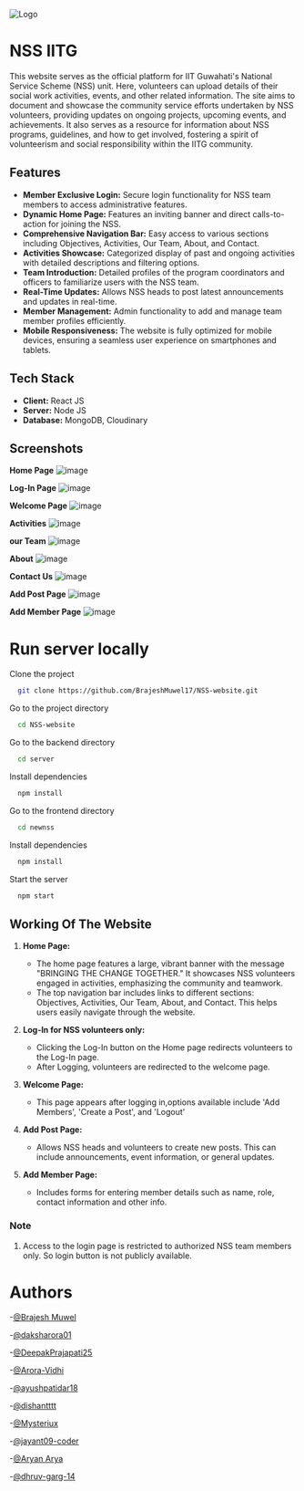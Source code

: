![Logo](https://i.postimg.cc/QC37s1B8/nss-logo.png)
# NSS IITG 

This website serves as the official platform for IIT Guwahati's National Service Scheme (NSS) unit. Here, volunteers can upload details of their social work activities, events, and other related information. The site aims to document and showcase the community service efforts undertaken by NSS volunteers, providing updates on ongoing projects, upcoming events, and achievements. It also serves as a resource for information about NSS programs, guidelines, and how to get involved, fostering a spirit of volunteerism and social responsibility within the IITG community.

## Features
- **Member Exclusive Login:** Secure login functionality for NSS team members to access administrative features.
- **Dynamic Home Page:** Features an inviting banner and direct calls-to-action for joining the NSS.
- **Comprehensive Navigation Bar:** Easy access to various sections including Objectives, Activities, Our Team, About, and Contact.
- **Activities Showcase:** Categorized display of past and ongoing activities with detailed descriptions and filtering options.
- **Team Introduction:** Detailed profiles of the program coordinators and officers to familiarize users with the NSS team.
- **Real-Time Updates:** Allows NSS heads to post latest announcements and updates in real-time.
- **Member Management:** Admin functionality to add and manage team member profiles efficiently.
- **Mobile Responsiveness:** The website is fully optimized for mobile devices, ensuring a seamless user experience on smartphones and tablets.
<!-- - Login for NSS volunteers
- Add activities option for NSS voluteers
- Facility to comment
- Discussion forum
- Individual plus group chat functionality
- Project collaboration
- Mobile responsiveness
- Search using TechStacks
- Ratings for projects
- Anti-spam engine -->

## Tech Stack

- **Client:** React JS 
- **Server:** Node JS
- **Database:** MongoDB, Cloudinary

## Screenshots

**Home Page**
![image](https://i.postimg.cc/DyXVGNWr/Screenshot-2024-06-29-144847.png)

**Log-In Page**
![image](https://i.postimg.cc/4nRc3H6y/Login-Page.png)

**Welcome Page**
![image](https://i.postimg.cc/tJPj9vWN/welcomepage-nss.jpg)

**Activities**
![image](https://i.postimg.cc/cLz8zr1y/Screenshot-2024-06-29-142708.png)

**our Team**
![image](https://i.postimg.cc/d0MVddt1/Screenshot-2024-06-29-143958.png)

**About**
![image](https://i.postimg.cc/cHFWD8Zf/Screenshot-2024-06-29-144247.png)

**Contact Us**
![image](https://i.postimg.cc/Gmv1WfdL/Screenshot-2024-06-29-144513.png)

**Add Post Page**
![image](https://i.postimg.cc/zG1S2PPs/add-Post-Page.png)

**Add Member Page**
![image](https://i.postimg.cc/nLzfXhqz/addmember-nss.jpg)


# Run server locally

Clone the project

```bash
  git clone https://github.com/BrajeshMuwel17/NSS-website.git
```

Go to the project directory

```bash
  cd NSS-website
```

Go to the backend directory

```bash
  cd server
```

Install dependencies

```bash
  npm install
```


Go to the frontend directory

```bash
  cd newnss
```

Install dependencies

```bash
  npm install
```

Start the server

```bash
  npm start
```
<!-- 
## Environmental Variables
MongoDB Database URL 
```bash
MONGO_URL
```

OAUTH_CLIENT_ID
```bash
OAUTH_CLIENT_ID
```

OAUTH_CLIENT_SECRET
```bash
OAUTH_CLIENT_SECRET
```

OAUTH_REDIRECT_URI
```bash
OAUTH_CLIENT_URI
```

OAUTH_SCOPES
```bash
OAUTH_SCOPES
```

OAUTH_AUTHORITY
```bash
OAUTH_AUTHORITY
```

Port
```bash
PORT
```

JSON Web Token Key
```bash
JWT_SEC
```
React App api Key
```bash
REACT_APP_APP_KEY
```

Frontend env
```bash
REACT_APP_BACKEND_URL
```
Backend env
```bash
REACT_APP_FRONTEND_URL
``` -->


## Working Of The Website


1. **Home Page:**
   <!-- - Features user feed.
   - Top navigation bar with Global, Following, and Favorite options.
   - Global feed shows all latest posts, Following shows posts from followed users, and Favorite displays user's liked posts.
   - Communities Page lists user's groups.
   - Avatar and chats for profile image and direct messaging.
   - Side navigation bar for seamless website navigation. -->
   - The home page features a large, vibrant banner with the message "BRINGING THE CHANGE TOGETHER." It showcases NSS volunteers engaged in activities, emphasizing the community and teamwork.
   - The top navigation bar includes links to different sections: Objectives, Activities, Our Team, About, and Contact. This helps users easily navigate through the website.
    
  
3. **Log-In for NSS volunteers only:**
   - Clicking the Log-In button on the Home page redirects volunteers to the Log-In page.
   - After Logging, volunteers are redirected to the welcome page.

4. **Welcome Page:**
   -  This page appears after logging in,options available include 'Add Members', 'Create a Post', and 'Logout'
5. **Add Post Page:**
   - Allows NSS heads and volunteers to create new posts. This can include announcements, event information, or general updates.
6. **Add Member Page:**
   - Includes forms for entering member details such as name, role, contact information and other info.
### Note
1. Access to the login page is restricted to authorized NSS team members only. So login button is not publicly available.
# Authors
-[@Brajesh Muwel](https://github.com/BrajeshMuwel17)

-[@daksharora01](https://github.com/daksharora01)

-[@DeepakPrajapati25](https://github.com/DeepakPrajapati25)

-[@Arora-Vidhi](https://github.com/Arora-Vidhi)

-[@ayushpatidar18](https://github.com/ayushpatidar18)

-[@dishantttt](https://github.com/dishantttt)

-[@Mysteriux](https://github.com/Mysteriux)

-[@jayant09-coder](https://github.com/jayant09-coder)

-[@Aryan Arya](https://github.com/Arya-n-101)

-[@dhruv-garg-14](https://github.com/dhruv-garg-14)
